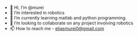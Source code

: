 - 👋 Hi, I’m @murei
- 👀 I’m interested in robotics
- 🌱 I’m currently learning matlab and python programming.
- 💞️ I’m looking to collaborate on any project involving robotics
- 📫 How to reach me - eliasmurei0@gmail.com

<!---
murei/murei is a ✨ special ✨ repository because its `README.md` (this file) appears on your GitHub profile.
You can click the Preview link to take a look at your changes.
--->
